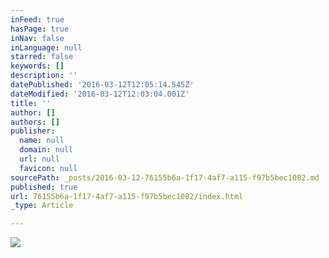```yaml
---
inFeed: true
hasPage: true
inNav: false
inLanguage: null
starred: false
keywords: []
description: ''
datePublished: '2016-03-12T12:05:14.545Z'
dateModified: '2016-03-12T12:03:04.001Z'
title: ''
author: []
authors: []
publisher:
  name: null
  domain: null
  url: null
  favicon: null
sourcePath: _posts/2016-03-12-76155b6a-1f17-4af7-a115-f97b5bec1082.md
published: true
url: 76155b6a-1f17-4af7-a115-f97b5bec1082/index.html
_type: Article

---
```

![](https://the-grid-user-content.s3-us-west-2.amazonaws.com/bf8e90ff-92e0-4542-8a20-1d5fb66fa792.jpg)